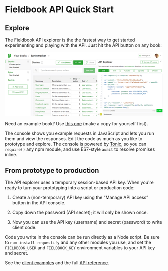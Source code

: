 Fieldbook API Quick Start
=========================

Explore
-------

The Fieldbook API explorer is the the fastest way to get started experimenting and playing with the API. Just hit the API button on any book:

![api-explorer](images/api-explorer.png)

Need an example book? Use [this one](https://fieldbook.com/books/5643bb3dfd9d07030072b888) (make a copy for yourself first).

The console shows you example requests in JavaScript and lets you run them and view the responses. Edit the code as much as you like to prototype and explore. The console is powered by [Tonic](https://tonicdev.com), so you can `require()` any npm module, and use ES7-style `await` to resolve promises inline.

From prototype to production
----------------------------

The API explorer uses a temporary session-based API key. When you're ready to turn your prototyping into a script or production code:

1. Create a (non-temporary) API key using the “Manage API access” button in the API console.

2. Copy down the password (API secret); it will only be shown once.

3. Now you can use the API key (username) and secret (password) to write client code.

Code you write in the console can be run directly as a Node script. Be sure to `npm install requestify` and any other modules you use, and set the `FIELDBOOK_USER` and `FIELDBOOK_KEY` environment variables to your API key and secret.

See the [client examples](client-examples.md) and the full [API reference](reference.md).
